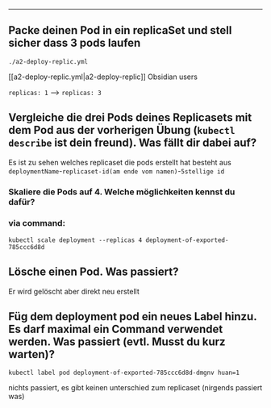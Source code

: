 ****

## Packe deinen Pod in ein replicaSet und stell sicher dass 3 pods laufen

`./a2-deploy-replic.yml`

[[a2-deploy-replic.yml|a2-deploy-replic]] Obsidian users

`replicas: 1` --> `replicas: 3`

## Vergleiche die drei Pods deines Replicasets mit dem Pod aus der vorherigen Übung (`kubectl describe` ist dein freund). Was fällt dir dabei auf?

Es ist zu sehen welches replicaset die pods erstellt hat besteht aus `deploymentName`-`replicaset-id(am ende vom namen)`-`5stellige id`

### Skaliere die Pods auf 4. Welche möglichkeiten kennst du dafür?

### via command:

`kubectl scale deployment --replicas 4 deployment-of-exported-785ccc6d8d`

## Lösche einen Pod. Was passiert?

Er wird gelöscht aber direkt neu erstellt

## Füg dem deployment pod ein neues Label hinzu. Es darf maximal ein Command verwendet werden. Was passiert (evtl. Musst du kurz warten)?

`kubectl label pod deployment-of-exported-785ccc6d8d-dmgnv huan=1`

nichts passiert, es gibt keinen unterschied zum replicaset (nirgends passiert was)